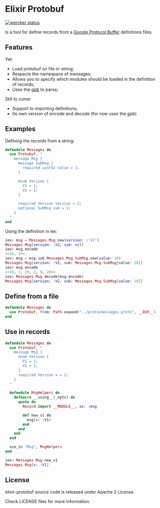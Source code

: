 # Elixir Protobuf

[![wercker status](https://app.wercker.com/status/c471f0784224019a7de9b68439ff8c39/m/ "wercker status")](https://app.wercker.com/project/bykey/c471f0784224019a7de9b68439ff8c39)

Is a tool for define records from a [Google Protocol Buffer](https://code.google.com/p/protobuf/) definitions files.

## Features

Yet:

* Load protobuf on file or string;
* Respects the namespace of messages;
* Allows you to specify which modules should be loaded in the definition of records;
* Uses the [gpb](https://github.com/tomas-abrahamsson/gpb) to parse;

Still to come:

* Support to importing definitions;
* Its own version of encode and decode (for now uses the gpb)

## Examples

Defining the records from a string:
```elixir
defmodule Messages do
  use Protobuf, "
    message Msg {
      message SubMsg {
        required uint32 value = 1;
      }

      enum Version {
        V1 = 1;
        V2 = 2;
      }

      required Version version = 2;
      optional SubMsg sub = 1;
    }
  "
end
```

Using the definition in iex:
```elixir
iex> msg = Messages.Msg.new(version: :'V2')
Messages.Msg[version: :V2, sub: nil]
iex> msg.encode
<<16, 2>>
iex> msg = msg.sub Messages.Msg.SubMsg.new(value: 10)
Messages.Msg[version: :V2, sub: Messages.Msg.SubMsg[value: 10]]
iex> msg.encode
<<16, 2, 10, 2, 8, 10>>
iex> Messages.Msg.decode(msg.encode)
Messages.Msg[version: :V2, sub: Messages.Msg.SubMsg[value: 10]]
```

## Define from a file

```elixir
defmodule Messages do
  use Protobuf, from: Path.expand("../proto/messages.proto", __DIR__)
end
```

## Use in records

```elixir
defmodule Messages do
  use Protobuf, "
    message Msg {
      enum Version {
        V1 = 1;
        V2 = 1;
      }
      required Version v = 1;
    }
  "

  defmodule MsgHelpers do
    defmacro __using__(_opts) do
      quote do
        Record.import __MODULE__, as: :msg

        def new_v1 do
          msg(v: :V1)
        end
      end
    end
  end

  use_in "Msg", MsgHelpers
end
```

```elixir
iex> Messages.Msg.new_v1
Messages.Msg[v: :V1]
```

## License

elixir-protobuf source code is released under Apache 2 License.

Check LICENSE files for more information.
